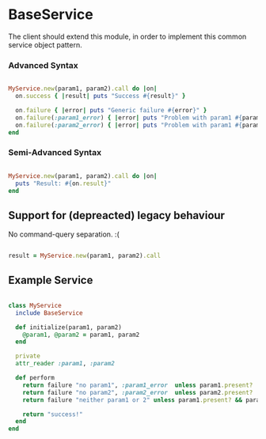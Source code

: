 BaseService
===========

The client should extend this module, in order to implement this common
service object pattern.

### Advanced Syntax

```ruby

MyService.new(param1, param2).call do |on|
  on.success { |result| puts "Success #{result}" }

  on.failure { |error| puts "Generic failure #{error}" }
  on.failure(:param1_error) { |error| puts "Problem with param1 #{param1}" }
  on.failure(:param2_error) { |error| puts "Problem with param1 #{param1}" }
end

```

### Semi-Advanced Syntax

```ruby

MyService.new(param1, param2).call do |on|
  puts "Result: #{on.result}"
end

```

## Support for (depreacted) legacy behaviour

No command-query separation. :(

```ruby

result = MyService.new(param1, param2).call

```

## Example Service

```ruby

class MyService
  include BaseService

  def initialize(param1, param2)
    @param1, @param2 = param1, param2
  end

  private
  attr_reader :param1, :param2

  def perform
    return failure "no param1", :param1_error  unless param1.present?
    return failure "no param2", :param2_error  unless param2.present?
    return failure "neither param1 or 2" unless param1.present? && param2.present?

    return "success!"
  end
end

```

